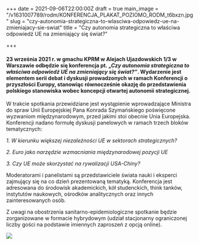 +++
date = 2021-09-06T22:00:00Z
draft = true
main_image = "/v1631007789/rodm/KONFERENCJA_PLAKAT_POZIOMO_RODM_t6bxzn.jpg"
slug = "czy-autonomia-strategiczna-to-wlasciwa-odpowiedz-ue-na-zmieniajacy-sie-swiat"
title = "Czy autonomia strategiczna to właściwa odpowiedź UE na zmieniający się świat?"

+++
#### **23 września 2021 r. w gmachu KPRM w Alejach Ujazdowskich 1/3 w Warszawie odbędzie się konferencja pt. „_Czy autonomia strategiczna to właściwa odpowiedź UE na zmieniający się świat?”_. Wydarzenie jest elementem serii debat i dyskusji prowadzonych w ramach Konferencji o przyszłości Europy, stanowiąc równocześnie okazję do przedstawienia polskiego stanowiska wobec koncepcji otwartej autonomii strategicznej.**

W trakcie spotkania przewidziane jest wystąpienie wprowadzające Ministra do spraw Unii Europejskiej Pana Konrada Szymańskiego poświęcone wyzwaniom międzynarodowym, przed jakimi stoi obecnie Unia Europejska. Konferencji nadano formułę dyskusji panelowych w ramach trzech bloków tematycznych:

_1. W kierunku większej niezależności UE w sektorach strategicznych?_

_2. Euro jako narzędzie wzmacniania międzynarodowej pozycji UE_

_3. Czy UE może skorzystać na rywalizacji USA-Chiny?_

Moderatorami i panelistami są przedstawiciele świata nauki i eksperci zajmujący się na co dzień prezentowaną tematyką. Konferencja jest adresowana do środowisk akademickich, kół studenckich, think tanków, instytutów naukowych, ośrodków analitycznych oraz innych zainteresowanych osób.

Z uwagi na obostrzenia sanitarno-epidemiologiczne spotkanie będzie zorganizowane w formacie hybrydowym (udział stacjonarny ograniczonej liczby gości na podstawie imiennych zaproszeń z opcją online).

![](https://res.cloudinary.com/inspro/image/upload/v1631008222/rodm/KONFERENCJA_PLAKAT_PIONOWO_RODM_rw3xzd.jpg)